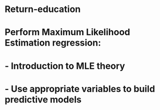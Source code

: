 # Return-education
# Perform Maximum Likelihood Estimation regression:
# - Introduction to MLE theory
# - Use appropriate variables to build predictive models
